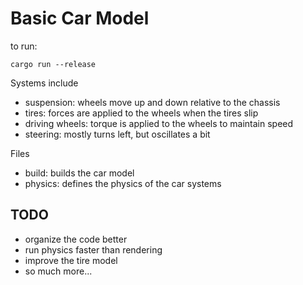 # Basic Car Model

to run:
```
cargo run --release
```

Systems include
- suspension: wheels move up and down relative to the chassis
- tires: forces are applied to the wheels when the tires slip
- driving wheels: torque is applied to the wheels to maintain speed
- steering: mostly turns left, but oscillates a bit

Files
- build: builds the car model
- physics: defines the physics of the car systems

## TODO
- organize the code better
- run physics faster than rendering
- improve the tire model
- so much more...

